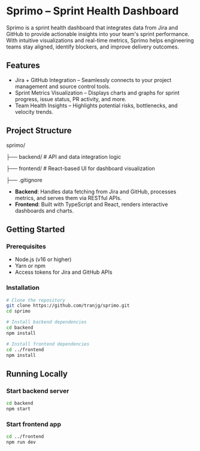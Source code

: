 # Sprimo – Sprint Health Dashboard

Sprimo is a sprint health dashboard that integrates data from Jira and GitHub to provide actionable insights into your team's sprint performance. With intuitive visualizations and real-time metrics, Sprimo helps engineering teams stay aligned, identify blockers, and improve delivery outcomes.

## Features

- Jira + GitHub Integration – Seamlessly connects to your project management and source control tools.
- Sprint Metrics Visualization – Displays charts and graphs for sprint progress, issue status, PR activity, and more.
- Team Health Insights – Highlights potential risks, bottlenecks, and velocity trends.

## Project Structure
sprimo/

├── backend/ # API and data integration logic

├── frontend/ # React-based UI for dashboard visualization

├── .gitignore


- **Backend**: Handles data fetching from Jira and GitHub, processes metrics, and serves them via RESTful APIs.
- **Frontend**: Built with TypeScript and React, renders interactive dashboards and charts.

## Getting Started

### Prerequisites

- Node.js (v16 or higher)
- Yarn or npm
- Access tokens for Jira and GitHub APIs

### Installation

```bash
# Clone the repository
git clone https://github.com/tranjg/sprimo.git
cd sprimo

# Install backend dependencies
cd backend
npm install

# Install frontend dependencies
cd ../frontend
npm install
```
## Running Locally
### Start backend server
```bash
cd backend
npm start
```
### Start frontend app
```bash
cd ../frontend
npm run dev
```




